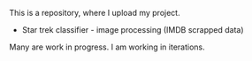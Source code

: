 This is a repository, where I upload my project.

- Star trek classifier - image processing (IMDB scrapped data)

Many are work in progress. I am working in iterations.
